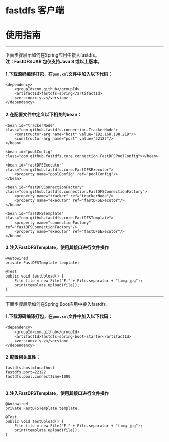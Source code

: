# fastdfs 客户端

# 使用指南
---
下面步骤展示如何在Spring应用中接入fastdfs。   
**注：FastDFS JAR 包仅支持Java 8 或以上版本。**
#### 1.下载源码编译打包，在`pom.xml`文件中加入以下代码： 
```
<dependency>
    <groupId>com.github</groupId>
    <artifactId>fastdfs-spring</artifactId>
    <version>x.y.z</version>
</dependency>
```
#### 2.在配置文件中定义以下相关的bean：
```
<bean id="trackerNode" class="com.github.fastdfs.connection.TrackerNode">
    <constructor-arg name="host" value="192.168.188.219"/>
    <constructor-arg name="port" value="22122"/>
</bean>

<bean id="poolConfig" class="com.github.fastdfs.core.connection.FastDFSPoolConfig"></bean>

<bean id="fastDFSExecutor" class="com.github.fastdfs.core.FastDFSExecutor">
    <property name="poolConfig" ref="poolConfig"/>
</bean>

<bean id="fastDFSConnectionFactory" class="com.github.fastdfs.connection.FastDFSConnectionFactory">
    <property name="tracker" ref="trackerNode"/>
    <property name="executor" ref="fastDFSExecutor"/>
</bean>

<bean id="fastDFSTemplate" class="com.github.fastdfs.core.FastDFSTemplate">
    <property name="connectionFactory" ref="fastDFSConnectionFactory"/>
    <property name="executor" ref="fastDFSExecutor"/>
</bean>
```
#### 3.注入FastDFSTemplate，使用其接口进行文件操作
```
@Autowired
private FastDFSTemplate template;

@Test
public void testUpload() {
    File file = new File("F:" + File.separator + "timg.jpg");
    print(template.upload(file));
}
``` 

---
下面步骤展示如何在Spring Boot应用中接入fastdfs。
#### 1.下载源码编译打包，在`pom.xml`文件中加入以下代码： 
```
<dependency>
    <groupId>com.github</groupId>
    <artifactId>fastdfs-spring-boot-starter</artifactId>
    <version>x.y.z</version>
</dependency>
``` 
#### 2.配置相关属性：
```
fastdfs.host=localhost
fastdfs.port=22122
fastdfs.pool.connectTime=1000
...
```
#### 3.注入FastDFSTemplate，使用其接口进行文件操作
```
@Autowired
private FastDFSTemplate template;

@Test
public void testUpload() {
    File file = new File("F:" + File.separator + "timg.jpg");
    print(template.upload(file));
}
``` 